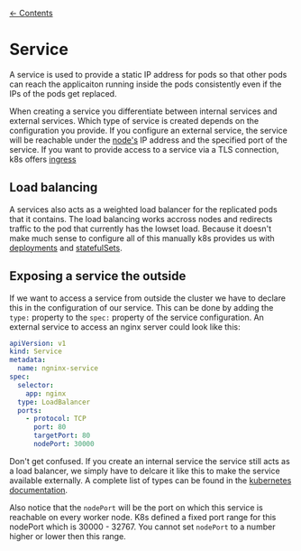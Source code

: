 [← Contents](../README.md)

# Service

A service is used to provide a static IP address for pods so that other pods can reach the applicaiton running inside the pods consistently even if the IPs of the pods get replaced.

When creating a service you differentiate between internal services and external services. Which type of service is created depends on the configuration you provide. If you configure an external service, the service will be reachable under the [node's](./node.md) IP address and the specified port of the service. If you want to provide access to a service via a TLS connection, k8s offers [ingress](./ingress.md)

## Load balancing

A services also acts as a weighted load balancer for the replicated pods that it contains. The load balancing works accross nodes and redirects traffic to the pod that currently has the lowset load.
Because it doesn't make much sense to configure all of this manually k8s provides us with [deployments](./deployment.md) and [statefulSets](./stateful-set.md).

## Exposing a service the outside

If we want to access a service from outside the cluster we have to declare this in the configuration of our service. This can be done by adding the ```type:``` property to the ```spec:``` property of the service configuration. An external service to access an nginx server could look like this:

```yaml
apiVersion: v1
kind: Service
metadata:
  name: ngninx-service
spec:
  selector:
    app: nginx
  type: LoadBalancer
  ports:
    - protocol: TCP
      port: 80
      targetPort: 80
      nodePort: 30000
```

Don't get confused. If you create an internal service the service still acts as a load balancer, we simply have to delcare it like this to make the service available externally. A complete list of types can be found in the [kubernetes documentation](https://kubernetes.io/docs/concepts/services-networking/service/#publishing-services-service-types).

Also notice that the ```nodePort``` will be the port on which this service is reachable on every worker node. K8s defined a fixed port range for this nodePort which is 30000 - 32767. You cannot set ```nodePort``` to a number higher or lower then this range.